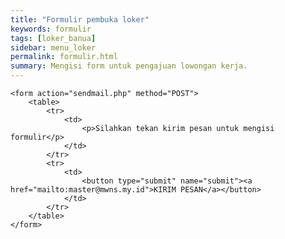 ```yaml
---
title: "Formulir pembuka loker"
keywords: formulir
tags: [loker_banua]
sidebar: menu_loker
permalink: formulir.html
summary: Mengisi form untuk pengajuan lowongan kerja.
---
```

    <form action="sendmail.php" method="POST">
        <table>
            <tr>
                <td>
                    <p>Silahkan tekan kirim pesan untuk mengisi formulir</p>
                </td>
            </tr>
            <tr>
                <td>
                    <button type="submit" name="submit"><a href="mailto:master@mwns.my.id">KIRIM PESAN</a></button>
                </td>
            </tr>
        </table>
    </form>

